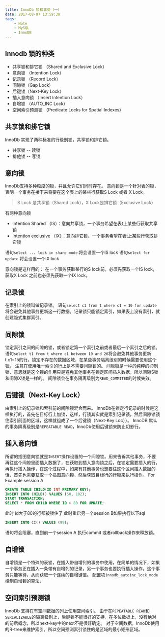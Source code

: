 ```yaml
---
title: InnoDb 锁和事务（一）
date: 2017-08-07 13:59:30
tags:
	- Note
	- MySQL
	- InnoDB
---
```


## Innodb 锁的种类

- 共享锁和排它锁 （Shared and Exclusive Lock）
- 意向锁 （Intention Lock）
- 记录锁 （Record Lock）
- 间隙锁（Gap Lock）
- 后键锁（Next-Key Lock）
- 插入意向锁 （Insert Intention Lock）
- 自增锁 （AUTO_INC Lock）
- 空间索引预测锁 （Predicate Locks for Spatial Indexes）

## 共享锁和排它锁
InnoDb 实现了两种标准的行级别锁，共享锁和排它锁。

- 共享锁 -- 读锁
- 排他锁 -- 写锁

## 意向锁
InnoDb支持多种粒度的锁，并且允许它们同时存在。
意向锁是一个针对表的锁，表明一个事务在接下来将要在这个表上的某些行获取S Lock 或者 X Lock。
> S Lock 是共享锁（Shared Lock），X Lock是排它锁（Exclusive Lock）

有两种意向锁
- Intention Shared （IS）：意向共享锁，一个事务希望在表t上某些行获取共享锁
- Intention exclusive （IX）：意向排它锁，一个事务希望在表t上某些行获取排它锁

语句`select ... lock in share mode` 将会设置一个IS lock
语句`select for update` 将会设置一个IX lock

意向锁是这样用的：
在一个事务获取某行的S lock前，必须先获取一个IS lock， 获取X Lock 之前也必须先获取一个IX lock。

## 记录锁
在索引上的锁叫做记录锁。
语句`select c1 from t where c1 = 10 for update` 将会避免其他事务更新这一行数据。记录锁只能锁定索引，如果表上没有索引，就创建隐式集群索引。

## 间隙锁
锁定索引之间的间隙的锁，或者锁定第一个索引之前或者最后一个索引之后的锁。
语句`select t1 from t where c1 between 10 and 20`将会避免其他事务更新t.c1=15的行。锁定不存在的数据区域，在某些事务隔离级别的时候需要使用这个锁。
注意在使用唯一索引的行上是不需要间隙锁的。
间隙锁是一种的纯粹的抑制锁，意思就是这个锁的作用只是避免其他事务在锁定区间插入数据，所以间隙S锁和间隙X锁是一样的。
间隙锁会在事务隔离级别为`READ_COMMITED`的时候失效。

## 后键锁（Next-Key Lock）
由索引上的记录锁和索引前的间隙锁混合而来。
InnoDb在锁定行记录的时候是这样执行的，首先在目标行上加锁，这样，行锁其实就是索引记录锁。然后间隙锁锁住索引前面的区域，这样就组成了一个后键锁（Next-Key Loc））。
InnoDB 默认的事务隔离级别是`REPEATABLE READ`，InnoDb使用后键锁来防止幻影行。

## 插入意向锁
所谓的插图意向锁就是`INSERT`操作设置的一个间隙锁。用来告诉其他事务，不要再往这个间隙里面插入数据了，在获取到插入意向锁之后，在锁定需要插入的行，再执行插入操作，在这个过程中，如果有其他事务也想要往这个区间插入数据的话，首先也需要获取一个插图意向锁，然后获取目标行的行锁来执行操作。
For Example  session A
```SQL
CREATE TABLE CHILD(ID INT PRIMARY KEY);
INSERT INTO CHILD() VALUES (50, 102);
START TRANSACTION;
SELECT * FROM CHILD WHERE ID > 80 FOR UPDATE;
```
此时 id大于80的行都被锁住了
此时重启另一个session B如果执行以下sql
```sql
INSERT INTO CC() VALUES (99);
```
语句将会阻塞，直到前一个session A 执行commit 或者rollback操作来释放锁。

## 自增锁
自增锁是一个特殊的表锁，在插入带自增列的事务中使用，在简单的情况下，如果一个事务正在插入一条带有自增列的记录，另一个事务也要执行插入操作，这个事务只能等待，从而获取一个连续的自增键值。
配置项`innodb_autoinc_lock_mode`控制自增锁的算法，

## 空间索引预测锁
InnoDb 支持在有空间数据的列上使用空间索引。
由于在`REPEATABLE READ`和`SERIALIZABLE`的隔离级别上，后键锁不能很好的支持，在多位数据上，没有绝对的前后概念，所以next-key中的next不是很好确定。
对于空间数据，InnoDb使用的R-tree来维护索引，所以空间预测索引锁住的是区域的最小矩形区域。
